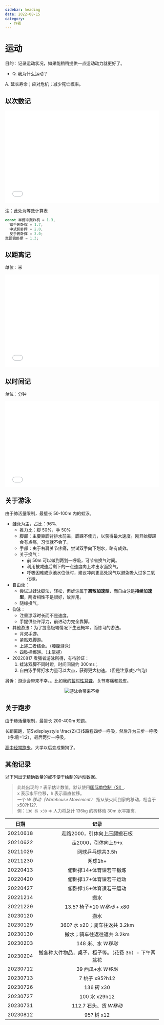 ```yaml
---
sidebar: heading
date: 2022-08-15
category:
  - 作者
---
```


# 运动

目的：记录运动状况，如果能稍稍提供一点运动动力就更好了。

- Q. 我为什么运动？

A. 延长寿命；应对危机；减少死亡概率。

## 以次数记

<iframe frameborder="no" src="/charts/sports_times.html" width="100%" height="304" loading="lazy"></iframe>

注：此处为等效计算表

```js
const 半俯冲轰炸机 = 1.3,
  错手俯卧撑 = 1.7,
  中式俯卧撑 = 2.0,
  反手俯卧撑 = 3.0;
宽距俯卧撑 = 1.3;
```

## 以距离记

单位：米

<iframe frameborder="no" src="/charts/sports_distance.html" width="100%" height="304" loading="lazy"></iframe>

## 以时间记

单位：分钟

<iframe frameborder="no" src="/charts/sports_time.html" width="100%" height="280" loading="lazy"></iframe>

## 关于游泳

由于肺活量限制，最擅长 50-100m 内的蛙泳。

- 蛙泳为主，占比：96%.
  - 推力比：脚 50%，手 50%
  - 脚部：主要靠脚背排水前进，脚踝不使力，以获得最大速度。刚开始脚踝会有点痛，习惯就不会了。
  - 手部：由于右肩关节疼痛，尝试双手向下划水，略有成效。
  - 关于换气：
    - 前 50m 可以做到两划一呼吸，可节省换气时间。
    - 利用被减速后剩下的一点速度向上冲出水面换气。
    - 呼吸困难或泳池水位低时，建议冲向更高处换气以避免吸入过多二氧化碳。
- 自由泳：
  - 尝试过蛙泳脚法，轻松，但蛙泳属于**离散加速型**，而自由泳是**持续加速型**，两者相性不是很好，故弃用。
  - 随缘换气。
- 仰泳：
  - 注重漂浮时长而不是速度。
  - 手提供些许浮力，前进动力完全靠脚。
- 其他游法：为了提高极端情况下生还概率，而练习的游法。
  - 背双手游。
  - 紧贴双脚游。
  - 上述二者结合。（腰腹游泳）
  - 四肢捆绑游。（未掌握）
- 20220817 看强者游泳所得，有待验证：
  1. 蛙泳双脚不同时蹬，时间间隔约 300ms；
  2. 自由泳手臂打水力量可以大点，获得更大初速。（但是注意减少气泡）

另诉：游泳会带来不幸。。比如我的[暂时性耳聋](./memories.md#大学-大一后暑假)，关节疼痛和脱皮。

<div class="image50" style="text-align: center;">
<img alt="游泳会带来不幸" src="/images/hide/sports/1.jpg"/>
</div>

## 关于跑步

由于肺活量限制，最擅长 200-400m 短跑。

长距离跑，前<span v-pre>$\displaystyle \frac{2}{3}$</span>路程四步一呼吸，然后升为三步一呼吸（呼:吸=1:2），最后两步一呼吸。

[高中经常跑步](./memories.md#操场)。大学以后变成懒狗了。

## 其他记录

以下列出无精确数量的或不便于绘制的运动数据。

> 此处出现的 `?` 表示估计数值，默认使用[国际单位制（SI）](https://zh.wikipedia.org/zh-cn/%E5%9B%BD%E9%99%85%E5%8D%95%E4%BD%8D%E5%88%B6).<br/>
> x 表示水平位移，h 表示垂直位移。<br/>
> 一个 _W 移动（Warehouse Movement）_ 指从柴火间到家的移动，相当于 x50?h12?.<br/>
> 例：`136 砖 x30` => 人力将总计 136kg 的砖移动 30m 水平距离.

<!-- prettier-ignore -->
|日期|记录|
| :--: | :--: |
|20210618|走路2000，引体向上压腿搬石板|
|20210622|走2000，引体向上9+x|
|20211029|网球乒乓球共3.5h|
|20211230|网球1h+|
|20220413|俯卧撑14+体育课若干锻炼|
|20220420|俯卧撑17+体育课若干运动|
|20220427|俯卧撑15+体育课若干运动|
|20221214|搬水|
|20221229|13.5? 椅子\*10 *W移动* + x80|
|20230120|搬水|
|20230129|360? 水 x20；骑车往返共 3.2km|
|20230130|搬水；骑车往返往返共 3.2km|
|20230203|148 米、水 *W移动*|
|20230204|搬各种大件物品，桌子，柜子等。（花费 3h）+ 下午两盆花|
|20230712|39 西瓜+水 *W移动*|
|20230713|7 桃子 x95?h12|
|20230726|136 砖 x30|
|20230727|100 水 x29h12|
|20230731|112.7 石头、货 *W移动*|
|20230812|95? 树 x12|
